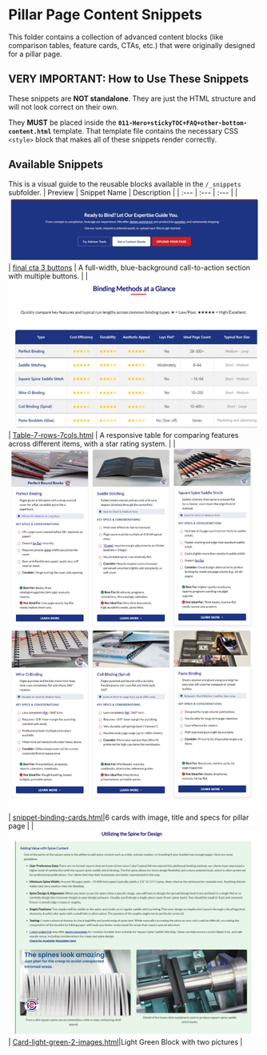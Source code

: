 # Pillar Page Content Snippets

This folder contains a collection of advanced content blocks (like comparison tables, feature cards, CTAs, etc.) that were originally designed for a pillar page.

## VERY IMPORTANT: How to Use These Snippets

These snippets are **NOT standalone**. They are just the HTML structure and will not look correct on their own.

They **MUST** be placed inside the **`011-Hero+stickyTOC+FAQ+other-bottom-content.html`** template. That template file contains the necessary CSS `<style>` block that makes all of these snippets render correctly.


## Available Snippets

This is a visual guide to the reusable blocks available in the `/_snippets` subfolder.
| Preview | Snippet Name | Description |
| :--- | :--- | :--- |
| ![Final CTA Preview](./_snippets/final-cta-3-buttons.jpg) | [final cta 3 buttons](./_snippets/final-cta-3-buttons.html) | A full-width, blue-background call-to-action section with multiple buttons. |
| ![Comparison Table 7-cols-7-rows](./_snippets/Table-7-rows-7cols.jpg) | [Table-7-rows-7cols.html](./_snippets/Table-7-rows-7cols.html) | A responsive table for comparing features across different items, with a star rating system. |
| ![snippet-binding-method-cards](./_snippets/snippet-binding-method-cards.jpg)| [snippet-binding-cards.html](./_snippets/snippet-binding-method-cards.html)|6 cards with image, title and specs for pillar page |
| ![Card-light-green-2-images](./_snippets/Card-light-green-2-images.jpg)| [Card-light-green-2-images.html](./_snippets/Card-light-green-2-images.html)|Light Green Block with two pictures |


